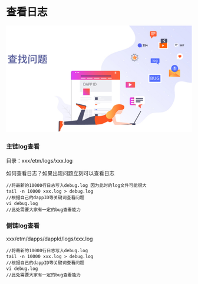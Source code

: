 # 查看日志
<img src="/images/dapp/dapp06.jpg"  >

### 主链log查看
目录：xxx/etm/logs/xxx.log

如何查看日志？如果出现问题立刻可以查看日志

	//将最新的10000行日志写入debug.log 因为此时的log文件可能很大
	tail -n 10000 xxx.log > debug.log
	//根据自己的dappID等关键词查看问题
	vi debug.log
	//此处需要大家有一定的bug查看能力

### 侧链log查看
xxx/etm/dapps/dappId/logs/xxx.log


	//将最新的10000行日志写入debug.log
	tail -n 10000 xxx.log > debug.log
	//根据自己的dappID等关键词查看问题
	vi debug.log
	//此处需要大家有一定的bug查看能力

